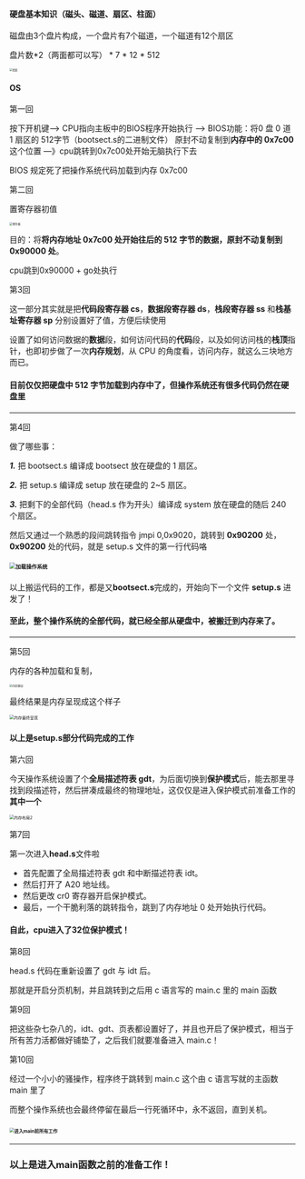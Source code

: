 #### 硬盘基本知识（磁头、磁道、扇区、柱面）

磁盘由3个盘片构成，一个盘片有7个磁道，一个磁道有12个扇区

盘片数*2（两面都可以写） * 7 * 12 * 512

<img src="/Users/zhangkuang/Documents/College/kuangkaungkaungha/Notes/OS/pic/扇区.png" alt="扇区" style="zoom:33%;" />

#### OS

第一回

按下开机键—> CPU指向主板中的BIOS程序开始执行 —> BIOS功能：将0 盘 0 道 1 扇区的 512字节（bootsect.s的二进制文件） 原封不动复制到**内存中的 0x7c00** 这个位置 —》cpu跳转到0x7c00处开始无脑执行下去

BIOS 规定死了把操作系统代码加载到内存 0x7c00



第二回

置寄存器初值

<img src="/Users/zhangkuang/Documents/College/kuangkaungkaungha/Notes/OS/pic/寄存器.png" alt="寄存器" style="zoom: 33%;" />



目的：将**将内存地址 0x7c00 处开始往后的 512 字节的数据，原封不动复制到 0x90000 处**。

cpu跳到0x90000 + go处执行



第3回

这一部分其实就是把**代码段寄存器 cs**，**数据段寄存器 ds**，**栈段寄存器 ss** 和**栈基址寄存器 sp** 分别设置好了值，方便后续使用



设置了如何访问数据的**数据**段，如何访问代码的**代码**段，以及如何访问栈的**栈顶**指针，也即初步做了一次**内存规划**，从 CPU 的角度看，访问内存，就这么三块地方而已。



#### **目前仅仅把硬盘中 512 字节加载到内存中了，但操作系统还有很多代码仍然在硬盘里**

------





第4回

做了哪些事：

***1.*** 把 bootsect.s 编译成 bootsect 放在硬盘的 1 扇区。

***2.*** 把 setup.s 编译成 setup 放在硬盘的 2~5 扇区。

***3.*** 把剩下的全部代码（head.s 作为开头）编译成 system 放在硬盘的随后 240 个扇区。



然后又通过一个熟悉的段间跳转指令 jmpi 0,0x9020，跳转到 **0x90200** 处， **0x90200** 处的代码，就是 setup.s 文件的第一行代码咯

#### <img src="/Users/zhangkuang/Documents/College/kuangkaungkaungha/Notes/OS/pic/加载操作系统.png" alt="加载操作系统" style="zoom: 67%;" />



以上搬运代码的工作，都是又**bootsect.s**完成的，开始向下一个文件 **setup.s** 进发了！

#### 至此，整个操作系统的**全部代码**，就已经全部从硬盘中，被搬迁到内存来了。

------



第5回

内存的各种加载和复制，

<img src="/Users/zhangkuang/Documents/College/kuangkaungkaungha/Notes/OS/pic/内存移动.png" alt="内存移动" style="zoom:33%;" />

最终结果是内存呈现成这个样子

<img src="/Users/zhangkuang/Documents/College/kuangkaungkaungha/Notes/OS/pic/内存最终呈现.png" alt="内存最终呈现" style="zoom:50%;" />



#### 以上是setup.s部分代码完成的工作



第六回

今天操作系统设置了个**全局描述符表 gdt**，为后面切换到**保护模式**后，能去那里寻找到段描述符，然后拼凑成最终的物理地址，这仅仅是进入保护模式前准备工作的**其中一个**

<img src="/Users/zhangkuang/Documents/College/kuangkaungkaungha/Notes/OS/pic/内存布局2.png" alt="内存布局2" style="zoom:50%;" />



第7回

第一次进入**head.s**文件啦

- 首先配置了全局描述符表 gdt 和中断描述符表 idt。
- 然后打开了 A20 地址线。
- 然后更改 cr0 寄存器开启保护模式。
- 最后，一个干脆利落的跳转指令，跳到了内存地址 0 处开始执行代码。



#### 自此，cpu进入了32位保护模式！



第8回

head.s 代码在重新设置了 gdt 与 idt 后。

那就是开启分页机制，并且跳转到之后用 c 语言写的 main.c 里的 main 函数



第9回

把这些杂七杂八的，idt、gdt、页表都设置好了，并且也开启了保护模式，相当于所有苦力活都做好铺垫了，之后我们就要准备进入 main.c！



第10回

经过一个小小的骚操作，程序终于跳转到 main.c 这个由 c 语言写就的主函数 main 里了

而整个操作系统也会最终停留在最后一行死循环中，永不返回，直到关机。





### <img src="/Users/zhangkuang/Documents/College/kuangkaungkaungha/Notes/OS/pic/进入main前所有工作.png" alt="进入main前所有工作" style="zoom:50%;" />

------





### 以上是进入main函数之前的准备工作！

#### 